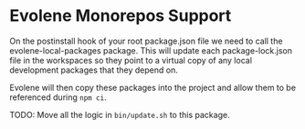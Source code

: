 # Evolene Monorepos Support

On the postinstall hook of your root package.json file we need to call
the evolene-local-packages package. This will update each package-lock.json
file in the workspaces so they point to a virtual copy of any local
development packages that they depend on.

Evolene will then copy these packages into the project and allow them
to be referenced during `npm ci`.

TODO: Move all the logic in `bin/update.sh` to this package.
